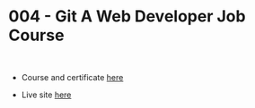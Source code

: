 # 004 - Git A Web Developer Job Course

<br>

* Course and certificate [here](https://www.udemy.com/certificate/UC-UXV10X50/)

* Live site [here](http://localhost/004_Git_A_Web_Developer_Job/build/)

